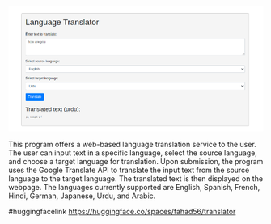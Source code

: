 ![Alt text](languagetranslator.png)

This program offers a web-based language translation service to the user. The user can input text in a specific language, select the source language, and choose a target language for translation. Upon submission, the program uses the Google Translate API to translate the input text from the source language to the target language. The translated text is then displayed on the webpage. The languages currently supported are English, Spanish, French, Hindi, German, Japanese, Urdu, and Arabic.

#huggingfacelink
https://huggingface.co/spaces/fahad56/translator
